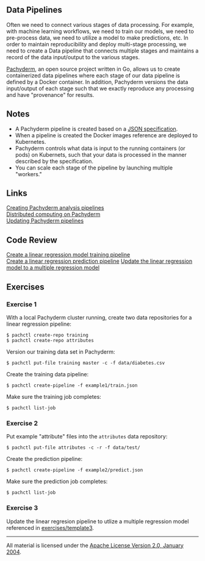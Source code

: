 ## Data Pipelines 

Often we need to connect various stages of data processing.  For example, with machine learning workflows, we need to train our models, we need to pre-process data, we need to utilize a model to make predictions, etc.  In order to maintain reproducibility and deploy multi-stage processing, we need to create a Data pipeline that connects multiple stages and maintains a record of the data input/output to the various stages.

[Pachyderm](http://pachyderm.io/), an open source project written in Go, allows us to create containerized data pipelines where each stage of our data pipeline is defined by a Docker container.  In addition, Pachyderm versions the data input/output of each stage such that we exactly reproduce any processing and have "provenance" for results.

## Notes

- A Pachyderm pipeline is created based on a [JSON specification](http://docs.pachyderm.io/en/latest/reference/pipeline_spec.html).
- When a pipeline is created the Docker images reference are deployed to Kubernetes.
- Pachyderm controls what data is input to the running containers (or pods) on Kubernets, such that your data is processed in the manner described by the specification.
- You can scale each stage of the pipeline by launching multiple "workers." 

## Links

[Creating Pachyderm analysis pipelines](http://docs.pachyderm.io/en/latest/fundamentals/creating_analysis_pipelines.html)    
[Distributed computing on Pachyderm](http://docs.pachyderm.io/en/latest/fundamentals/distributed_computing.html)   
[Updating Pachyderm pipelines](http://docs.pachyderm.io/en/latest/fundamentals/updating_pipelines.html)     

## Code Review

[Create a linear regression model training pipeline](example1/train.json)  
[Create a linear regression prediction pipeline](example2/predict.json)
[Update the linear regression model to a multiple regression model](example3/train.json)  

## Exercises

### Exercise 1

With a local Pachyderm cluster running, create two data repositories for a linear regression pipeline:

```
$ pachctl create-repo training
$ pachctl create-repo attributes
```

Version our training data set in Pachyderm:

```
$ pachctl put-file training master -c -f data/diabetes.csv
```

Create the training data pipeline:

```
$ pachctl create-pipeline -f example1/train.json
```

Make sure the training job completes:

```
$ pachctl list-job 
```

### Exercise 2

Put example "attribute" files into the `attributes` data repository:

```
$ pachctl put-file attributes -c -r -f data/test/
```

Create the prediction pipeline:

```
$ pachctl create-pipeline -f example2/predict.json
```

Make sure the prediction job completes:

```
$ pachctl list-job 
```

### Exercise 3

Update the linear regresion pipeline to utlize a multiple regression model referenced in [exercises/template3](exercises/template3).

___
All material is licensed under the [Apache License Version 2.0, January 2004](http://www.apache.org/licenses/LICENSE-2.0).
